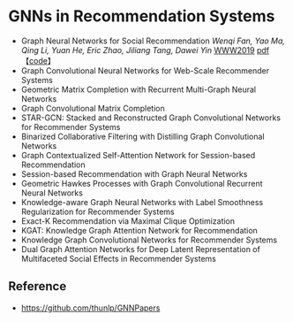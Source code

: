 # GNNs in Recommendation Systems

* Graph Neural Networks for Social Recommendation	*Wenqi Fan, Yao Ma, Qing Li, Yuan He, Eric Zhao, Jiliang Tang, Dawei Yin*	[WWW2019](  https://dl.acm.org/citation.cfm?id=3313488  )	[pdf](https://arxiv.org/pdf/1902.07243.pdf)	【[code]( https://github.com/Wang-Shuo/GraphRec_PyTorch )】
* Graph Convolutional Neural Networks for Web-Scale Recommender Systems
* Geometric Matrix Completion with Recurrent Multi-Graph Neural Networks 
* Graph Convolutional Matrix Completion
* STAR-GCN: Stacked and Reconstructed Graph Convolutional Networks for Recommender Systems
* Binarized Collaborative Filtering with Distilling Graph Convolutional Networks
* Graph Contextualized Self-Attention Network for Session-based Recommendation
* Session-based Recommendation with Graph Neural Networks
* Geometric Hawkes Processes with Graph Convolutional Recurrent Neural Networks
* Knowledge-aware Graph Neural Networks with Label Smoothness Regularization for Recommender Systems
* Exact-K Recommendation via Maximal Clique Optimization
* KGAT: Knowledge Graph Attention Network for Recommendation
* Knowledge Graph Convolutional Networks for Recommender Systems
* Dual Graph Attention Networks for Deep Latent Representation of Multifaceted Social Effects in Recommender Systems

## Reference

* https://github.com/thunlp/GNNPapers 